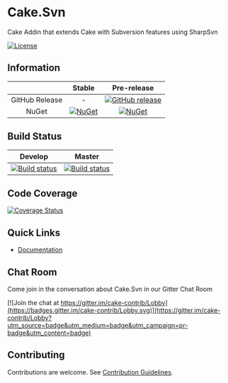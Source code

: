 # Cake.Svn

Cake Addin that extends Cake with Subversion features using SharpSvn

[![License](http://img.shields.io/:license-mit-blue.svg)](https://github.com/cake-contrib/Cake.Svn/blob/develop/LICENSE)

## Information

| |Stable|Pre-release|
|:--:|:--:|:--:|
|GitHub Release|-|[![GitHub release](https://img.shields.io/github/release/cake-contrib/Cake.Svn.svg)](https://github.com/cake-contrib/Cake.Svn/releases/latest)|
|NuGet|[![NuGet](https://img.shields.io/nuget/v/Cake.Svn.svg)](https://www.nuget.org/packages/Cake.Svn)|[![NuGet](https://img.shields.io/nuget/vpre/Cake.Svn.svg)](https://www.nuget.org/packages/Cake.Svn)|

## Build Status

|Develop|Master|
|:--:|:--:|
|[![Build status](https://ci.appveyor.com/api/projects/status/2paqhcu6gbd5tom6/branch/develop?svg=true)](https://ci.appveyor.com/project/cakecontrib/cake-svn/branch/develop)|[![Build status](https://ci.appveyor.com/api/projects/status/2paqhcu6gbd5tom6/branch/develop?svg=true)](https://ci.appveyor.com/project/cakecontrib/cake-svn/branch/master)|

## Code Coverage

[![Coverage Status](https://coveralls.io/repos/github/cake-contrib/Cake.Svn/badge.svg?branch=develop)](https://coveralls.io/github/cake-contrib/Cake.Svn?branch=develop)

## Quick Links

- [Documentation](https://cake-contrib.github.io/Cake.Svn/)

## Chat Room
Come join in the conversation about Cake.Svn in our Gitter Chat Room

[![Join the chat at https://gitter.im/cake-contrib/Lobby](https://badges.gitter.im/cake-contrib/Lobby.svg)](https://gitter.im/cake-contrib/Lobby?utm_source=badge&utm_medium=badge&utm_campaign=pr-badge&utm_content=badge)

## Contributing

Contributions are welcome. See [Contribution Guidelines](CONTRIBUTING.md).
